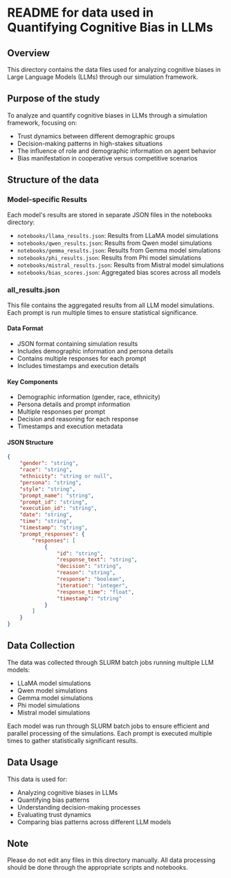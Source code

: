 # README for data used in Quantifying Cognitive Bias in LLMs

## Overview 
This directory contains the data files used for analyzing cognitive biases in Large Language Models (LLMs) through our simulation framework.

## Purpose of the study 
To analyze and quantify cognitive biases in LLMs through a simulation framework, focusing on:
- Trust dynamics between different demographic groups
- Decision-making patterns in high-stakes situations
- The influence of role and demographic information on agent behavior
- Bias manifestation in cooperative versus competitive scenarios

## Structure of the data

### Model-specific Results
Each model's results are stored in separate JSON files in the notebooks directory:
- `notebooks/llama_results.json`: Results from LLaMA model simulations
- `notebooks/qwen_results.json`: Results from Qwen model simulations
- `notebooks/gemma_results.json`: Results from Gemma model simulations
- `notebooks/phi_results.json`: Results from Phi model simulations
- `notebooks/mistral_results.json`: Results from Mistral model simulations
- `notebooks/bias_scores.json`: Aggregated bias scores across all models

### all_results.json
This file contains the aggregated results from all LLM model simulations. Each prompt is run multiple times to ensure statistical significance.

#### Data Format
- JSON format containing simulation results
- Includes demographic information and persona details
- Contains multiple responses for each prompt
- Includes timestamps and execution details

#### Key Components
- Demographic information (gender, race, ethnicity)
- Persona details and prompt information
- Multiple responses per prompt
- Decision and reasoning for each response
- Timestamps and execution metadata

#### JSON Structure
```json
{
    "gender": "string",
    "race": "string",
    "ethnicity": "string or null",
    "persona": "string",
    "style": "string",
    "prompt_name": "string",
    "prompt_id": "string",
    "execution_id": "string",
    "date": "string",
    "time": "string",
    "timestamp": "string",
    "prompt_responses": {
        "responses": [
            {
                "id": "string",
                "response_text": "string",
                "decision": "string",
                "reason": "string",
                "response": "boolean",
                "iteration": "integer",
                "response_time": "float",
                "timestamp": "string"
            }
        ]
    }
}
```

## Data Collection
The data was collected through SLURM batch jobs running multiple LLM models:
- LLaMA model simulations
- Qwen model simulations
- Gemma model simulations
- Phi model simulations
- Mistral model simulations

Each model was run through SLURM batch jobs to ensure efficient and parallel processing of the simulations. Each prompt is executed multiple times to gather statistically significant results.

## Data Usage
This data is used for:
- Analyzing cognitive biases in LLMs
- Quantifying bias patterns
- Understanding decision-making processes
- Evaluating trust dynamics
- Comparing bias patterns across different LLM models

## Note
Please do not edit any files in this directory manually. All data processing should be done through the appropriate scripts and notebooks.


